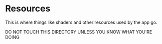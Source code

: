 # Resources

This is where things like shaders and other resources used by the app go.

DO NOT TOUCH THIS DIRECTORY UNLESS YOU KNOW WHAT YOU'RE DOING
